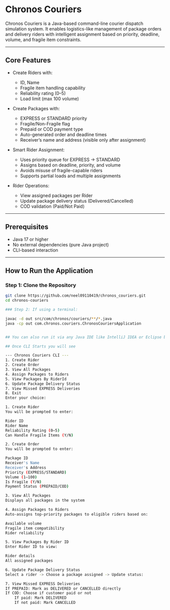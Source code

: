 # Chronos Couriers

Chronos Couriers is a Java-based command-line courier dispatch simulation system. It enables logistics-like management of package orders and delivery riders with intelligent assignment based on priority, deadline, volume, and fragile item constraints.

---

## Core Features

- Create Riders with:
  - ID, Name
  - Fragile item handling capability
  - Reliability rating (0–5)
  - Load limit (max 100 volume)

- Create Packages with:
  - EXPRESS or STANDARD priority
  - Fragile/Non-Fragile flag
  - Prepaid or COD payment type
  - Auto-generated order and deadline times
  - Receiver’s name and address (visible only after assignment)

- Smart Rider Assignment:
  - Uses priority queue for EXPRESS → STANDARD
  - Assigns based on deadline, priority, and volume
  - Avoids misuse of fragile-capable riders
  - Supports partial loads and multiple assignments

- Rider Operations:
  - View assigned packages per Rider
  - Update package delivery status (Delivered/Cancelled)
  - COD validation (Paid/Not Paid)

---

## Prerequisites

- Java 17 or higher
- No external dependencies (pure Java project)
- CLI-based interaction

---

## How to Run the Application

### Step 1: Clone the Repository

```bash
git clone https://github.com/neel09110419/chronos_couriers.git
cd chronos-couriers

### Step 2: If using a terminal:

javac -d out src/com/chronos/couriers/**/*.java
java -cp out com.chronos.couriers.ChronosCouriersApplication


## You can also run it via any Java IDE like IntelliJ IDEA or Eclipse by running ChronosCouriersApplication.java

## Once CLI Starts you will see

--- Chronos Couriers CLI ---
1. Create Rider
2. Create Order
3. View All Packages
4. Assign Packages to Riders
5. View Packages By RiderId
6. Update Package Delivery Status
7. View Missed EXPRESS Deliveries
8. Exit
Enter your choice:

1. Create Rider
You will be prompted to enter:

Rider ID
Rider Name
Reliability Rating (0–5)
Can Handle Fragile Items (Y/N)

2. Create Order
You will be prompted to enter:

Package ID
Receiver's Name
Receiver's Address
Priority (EXPRESS/STANDARD)
Volume (1–100)
Is Fragile (Y/N)
Payment Status (PREPAID/COD)

3. View All Packages
Displays all packages in the system

4. Assign Packages to Riders
Auto-assigns top-priority packages to eligible riders based on:

Available volume
Fragile item compatibility
Rider reliability

5. View Packages By Rider ID
Enter Rider ID to view:

Rider details
All assigned packages 

6. Update Package Delivery Status
Select a rider -> Choose a package assigned -> Update status:

7. View Missed EXPRESS Deliveries
If PREPAID: Mark as DELIVERED or CANCELLED directly
If COD: Choose if customer paid or not
	If paid: Mark DELIVERED
	If not paid: Mark CANCELLED


